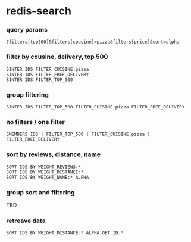 # redis-search

### query params
```
?filters[top500]&filters[cousine]=pizza&filters[price]&sort=alpha
```

### filter by cousine, delivery,  top 500
```
SINTER IDS FILTER_CUISINE:pizza
SINTER IDS FILTER_FREE_DELIVERY
SINTER IDS FILTER_TOP_500
```

### group filtering
```
SINTER IDS FILTER_TOP_500 FILTER_CUISINE:pizza FILTER_FREE_DELIVERY
```

### no filters / one filter 
```
SMEMBERS IDS | FILTER_TOP_500 | FILTER_CUISINE:pizza | FILTER_FREE_DELIVERY
```

### sort by reviews, distance, name
```
SORT IDS BY WEIGHT_REVIEWS:*
SORT IDS BY WEIGHT_DISTANCE:*
SORT IDS BY WEIGHT_NAME:* ALPHA
```

### group sort and filtering
TBD

### retreave data
```
SORT IDS BY WEIGHT_DISTANCE:* ALPHA GET ID:*
